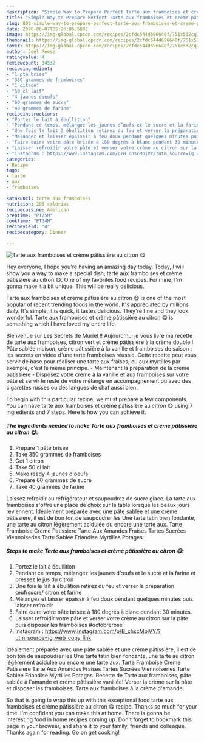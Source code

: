 ```yaml
---
description: "Simple Way to Prepare Perfect Tarte aux framboises et crème pâtissière au citron 😋"
title: "Simple Way to Prepare Perfect Tarte aux framboises et crème pâtissière au citron 😋"
slug: 803-simple-way-to-prepare-perfect-tarte-aux-framboises-et-creme-patissiere-au-citron
date: 2020-08-07T05:26:06.508Z
image: https://img-global.cpcdn.com/recipes/2cfdc544d696640f/751x532cq70/tarte-aux-framboises-et-creme-patissiere-au-citron-😋-photo-principale-de-la-recette.jpg
thumbnail: https://img-global.cpcdn.com/recipes/2cfdc544d696640f/751x532cq70/tarte-aux-framboises-et-creme-patissiere-au-citron-😋-photo-principale-de-la-recette.jpg
cover: https://img-global.cpcdn.com/recipes/2cfdc544d696640f/751x532cq70/tarte-aux-framboises-et-creme-patissiere-au-citron-😋-photo-principale-de-la-recette.jpg
author: Joel Reese
ratingvalue: 4
reviewcount: 34532
recipeingredient:
- "1 pte brise"
- "350 grammes de framboises"
- "1 citron"
- "50 cl lait"
- "4 jaunes doeufs"
- "60 grammes de sucre"
- "40 grammes de farine"
recipeinstructions:
- "Portez le lait à ébullition"
- "Pendant ce temps, mélangez les jaunes d’œufs et le sucre et la farine et pressez le jus du citron"
- "Une fois le lait à ébullition retirez du feu et verser la préparation œuf/sucre/ citron et farine"
- "Mélangez et laisser épaissir à feu doux pendant quelques minutes puis laisser refroidir"
- "Faire cuire votre pâte brisée à 180 degrés à blanc pendant 30 minutes."
- "Laisser refroidir votre pâte et verser votre crème au citron sur la pâte puis disposer les framboises #octobrerose"
- "Instagram : https://www.instagram.com/p/B_chscMpjVY/?utm_source=ig_web_copy_link"
categories:
- Recipe
tags:
- tarte
- aux
- framboises

katakunci: tarte aux framboises 
nutrition: 205 calories
recipecuisine: American
preptime: "PT25M"
cooktime: "PT34M"
recipeyield: "4"
recipecategory: Dinner

---
```



![Tarte aux framboises et crème pâtissière au citron 😋](https://img-global.cpcdn.com/recipes/2cfdc544d696640f/751x532cq70/tarte-aux-framboises-et-creme-patissiere-au-citron-😋-photo-principale-de-la-recette.jpg)

Hey everyone, I hope you're having an amazing day today. Today, I will show you a way to make a special dish, tarte aux framboises et crème pâtissière au citron 😋. One of my favorites food recipes. For mine, I'm gonna make it a bit unique. This will be really delicious.

Tarte aux framboises et crème pâtissière au citron 😋 is one of the most popular of recent trending foods in the world. It's appreciated by millions daily. It's simple, it is quick, it tastes delicious. They're fine and they look wonderful. Tarte aux framboises et crème pâtissière au citron 😋 is something which I have loved my entire life.

Bienvenue sur Les Secrets de Muriel !! Aujourd&#39;hui je vous livre ma recette de tarte aux framboises, citron vert et crème pâtissière à la crème double ! Pâte sablée maison, crème pâtissière à la vanille et framboises de saison : les secrets en vidéo d&#39;une tarte framboises réussie. Cette recette peut vous servir de base pour réaliser une tarte aux fraises, ou aux myrtilles par exemple, c&#39;est le même principe. - Maintenant la préparation de la crème patissière - Disposez votre crème à la vanille et aux framboises sur votre pâte et servir le reste de votre mélange en accompagnement ou avec des cigarettes russes ou des langues de chat aussi bien.


To begin with this particular recipe, we must prepare a few components. You can have tarte aux framboises et crème pâtissière au citron 😋 using 7 ingredients and 7 steps. Here is how you can achieve it.

<!--inarticleads1-->

##### The ingredients needed to make Tarte aux framboises et crème pâtissière au citron 😋:

1. Prepare 1 pâte brisée
1. Take 350 grammes de framboises
1. Get 1 citron
1. Take 50 cl lait
1. Make ready 4 jaunes d&#39;oeufs
1. Prepare 60 grammes de sucre
1. Take 40 grammes de farine


Laissez refroidir au réfrigérateur et saupoudrez de sucre glace. La tarte aux framboises s&#39;offre une place de choix sur la table lorsque les beaux jours reviennent. Idéalement préparée avec une pâte sablée et une crème pâtissière, il est de bon ton de saupoudrer les Une tarte tatin bien fondante, une tarte au citron légèrement acidulée ou encore une tarte aux. Tarte Framboise Creme Patissiere Tarte Aux Amandes Fraises Tartes Sucrées Viennoiseries Tarte Sablée Friandise Myrtilles Potages. 

<!--inarticleads2-->

##### Steps to make Tarte aux framboises et crème pâtissière au citron 😋:

1. Portez le lait à ébullition
1. Pendant ce temps, mélangez les jaunes d’œufs et le sucre et la farine et pressez le jus du citron
1. Une fois le lait à ébullition retirez du feu et verser la préparation œuf/sucre/ citron et farine
1. Mélangez et laisser épaissir à feu doux pendant quelques minutes puis laisser refroidir
1. Faire cuire votre pâte brisée à 180 degrés à blanc pendant 30 minutes.
1. Laisser refroidir votre pâte et verser votre crème au citron sur la pâte puis disposer les framboises #octobrerose
1. Instagram : https://www.instagram.com/p/B_chscMpjVY/?utm_source=ig_web_copy_link


Idéalement préparée avec une pâte sablée et une crème pâtissière, il est de bon ton de saupoudrer les Une tarte tatin bien fondante, une tarte au citron légèrement acidulée ou encore une tarte aux. Tarte Framboise Creme Patissiere Tarte Aux Amandes Fraises Tartes Sucrées Viennoiseries Tarte Sablée Friandise Myrtilles Potages. Recette de Tarte aux framboises, pâte sablée à l&#39;amande et crème pâtissière vanillée! Verser la crème sur la pâte et disposer les framboises. Tarte aux framboises à la crème d&#39;amande. 

So that is going to wrap this up with this exceptional food tarte aux framboises et crème pâtissière au citron 😋 recipe. Thanks so much for your time. I'm confident you can make this at home. There is gonna be interesting food in home recipes coming up. Don't forget to bookmark this page in your browser, and share it to your family, friends and colleague. Thanks again for reading. Go on get cooking!
